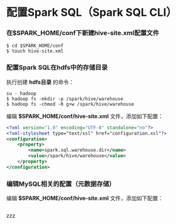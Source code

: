 配置Spark SQL（Spark SQL CLI）
=================================================================================
### 在$SPARK_HOME/conf下新建hive-site.xml配置文件
```shell
$ cd $SPARK_HOME/conf
$ touch hive-site.xml
```

### 配置Spark SQL在hdfs中的存储目录
执行创建 **hdfs目录** 的命令：
```shell
su - hadoop
$ hadoop fs -mkdir -p /spark/hive/warehouse
$ hadoop fs -chmod -R g+w /spark/hive/warehouse
```
编辑 **$SPARK_HOME/conf/hive-site.xml** 文件，添加如下配置：
```xml
<?xml version="1.0" encoding="UTF-8" standalone="no"?>
<?xml-stylesheet type="text/xsl" href="configuration.xsl"?>
<configuration>
    <property>
        <name>spark.sql.warehouse.dir</name>
        <value>/spark/hive/warehouse</value>
    </property>
</configuration>
```

### 编辑MySQL相关的配置（元数据存储）
编辑 **$SPARK_HOME/conf/hive-site.xml** 文件，添加如下配置：
```shell

```





































zzz
